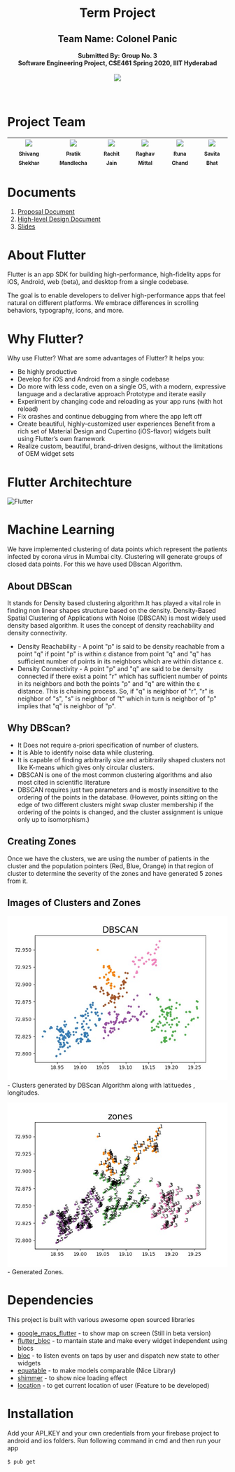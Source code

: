 <div align=center>
  <h1>Term Project </h1> 
  <h2>Team Name: Colonel Panic</h2>
  <b>Submitted By:</b>
  <b>Group No. 3</b><br>
  <b>Software Engineering  Project, CSE461 Spring 2020, IIIT Hyderabad </b>
<br><br>
 <img src="http://s.4cdn.org/image/title/105.gif">
</div><br /><br />




# Project Team 
<!-- ALL-CONTRIBUTORS-LIST:START - Do not remove or modify this section -->
| [<img src="https://avatars0.githubusercontent.com/u/14253823?s=400&v=4" width="100px;"/><br/><sub>Shivang Shekhar](https://github.com/GeekyShiva)<br/>| [<img src="https://avatars2.githubusercontent.com/u/25305473?s=400&u=d2915ac55295a67bbdc36214414d9b0a57aa1034&v=4" width="100px;"/><br/><sub>Pratik Mandlecha</sub>](https://github.com/PratikMandlecha)<br/> | [<img src="https://avatars2.githubusercontent.com/u/23234268?s=400&u=21414055bcc0d5a85e1126b014606a104b141b18&v=4" width="100px;"/><br/><sub>Rachit Jain</sub>](https://github.com/rachitjain123)<brs/> | [<img src="https://avatars1.githubusercontent.com/u/9378481?s=400&u=a9f0db19a9443f61968aebe3933b26d87c63526f&v=4" width="100px;"/><br/><sub>Raghav Mittal</sub>](https://github.com/raghavmittal101)<br /> | [<img src="https://avatars0.githubusercontent.com/u/53266742?s=400&v=4" width="100px;"/><br/><sub>Runa Chand</sub>](https://https://github.com/chand987)<br /> | [<img src="https://avatars1.githubusercontent.com/u/55504101?s=400&v=4" width="100px;"/><br/><sub>Savita Bhat</sub>](https://github.com/savvz)<br />
| :---: | :---: | :---: | :---: | :---: | :---:|
<!-- ALL-CONTRIBUTORS-LIST:END -->

# Documents 

1. [Proposal Document](https://github.com/GeekyShiva/CSE461-SWE-Project/tree/master/Docs/Project_Proposal.pdf)
2. [High-level Design Document](https://github.com/GeekyShiva/CSE461-SWE-Project/tree/master/Docs/HLD_document.pdf)
3. [Slides](https://docs.google.com/presentation/d/17Lka62b90tfmPaar4mK9Xc8UgmDaZoDqnsTilEiwpls/view?usp=sharing)

# About Flutter
Flutter is an app SDK for building high-performance, high-fidelity apps for iOS, Android, web (beta), and desktop from a single codebase.

The goal is to enable developers to deliver high-performance apps that feel natural on different platforms. We embrace differences in scrolling behaviors, typography, icons, and more.

# Why Flutter?
Why use Flutter?
What are some advantages of Flutter? It helps you:

* Be highly productive
* Develop for iOS and Android from a single codebase
* Do more with less code, even on a single OS, with a modern, expressive language and a declarative approach
Prototype and iterate easily
* Experiment by changing code and reloading as your app runs (with hot reload)
* Fix crashes and continue debugging from where the app left off
* Create beautiful, highly-customized user experiences
Benefit from a rich set of Material Design and Cupertino (iOS-flavor) widgets built using Flutter’s own framework
* Realize custom, beautiful, brand-driven designs, without the limitations of OEM widget sets

# Flutter Architechture

![Flutter](https://flutter.dev/assets/resources/diagram-layercake-73512ded89f7df8301f622c66178633f04f91187822daf1ddff0d54b2d2676dc.png)

# Machine Learning

We have implemented clustering of data points which represent the patients infected by corona virus in Mumbai city.
Clustering will generate groups of closed data points. For this we have used DBscan Algorithm.

## About DBScan

It stands for Density based clustering algorithm.It has played a vital role in finding non linear shapes structure based on the density. Density-Based Spatial Clustering of Applications with Noise (DBSCAN) is most widely used density based algorithm. It uses the concept of  density reachability and density connectivity.

* Density Reachability - A point "p" is said to be density reachable from a point "q" if point "p" is within ε distance from point "q" and "q" has sufficient number of points in its neighbors which are within distance ε.
* Density Connectivity - A point "p" and "q" are said to be density connected if there exist a point "r" which has sufficient number of points in its neighbors and both the points "p" and "q" are within the ε distance. This is chaining process. So, if "q" is neighbor of "r", "r" is neighbor of "s", "s" is neighbor of "t" which in turn is neighbor of "p" implies that "q" is neighbor of "p".

## Why DBScan?
* It Does not require a-priori specification of number of clusters.
* It is Able to identify noise data while clustering.
* It is capable of finding arbitrarily size and arbitrarily shaped clusters not like K-means which gives only circular clusters.
*  DBSCAN is one of the most common clustering algorithms and also most cited in scientific literature
* DBSCAN requires just two parameters and is mostly insensitive to the ordering of the points in the database. (However, points sitting on the edge of two different clusters might swap cluster membership if the ordering of the points is changed, and the cluster assignment is unique only up to isomorphism.)

## Creating Zones
Once we have the clusters, we are using the number of patients in the cluster and the population pointers (Red, Blue, Orange) in that region of cluster to determine the severity of the zones and have generated 5 zones from it.

## Images of Clusters and Zones
![DBScan Clusters](./FlutterApp/images/DBScan.jpeg) - Clusters generated by DBScan Algorithm along with latituedes , longitudes.

![Zones](./FlutterApp/images/zones.jpeg) - Generated Zones. 


# Dependencies

This project is built with various awesome open sourced libraries

* [google_maps_flutter](https://pub.dev/packages/google_maps_flutter) -  to show map on screen (Still in beta version)
* [flutter_bloc](https://pub.dev/packages/flutter_bloc) - to mantain state and make every widget independent using blocs 
* [bloc](https://pub.dev/packages/bloc) - to listen events on taps by user and dispatch new state to other widgets
* [equatable](https://pub.dev/packages/equatable) - to make models comparable (Nice Library) 
* [shimmer](https://pub.dev/packages/shimmer) - to show nice loading effect
* [location](https://pub.dev/packages/location) - to get current location of user (Feature to be developed)


# Installation

Add your API_KEY and your own credentials from your firebase project to android and ios folders. Run following command in cmd and then run your app

```sh
$ pub get
```


